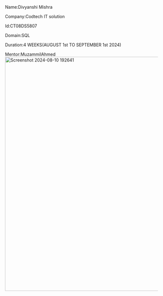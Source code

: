 
Name:Divyanshi Mishra 

Company:Codtech IT solution

Id:CT08DS5807

Domain:SQL

Duration:4 WEEKS(AUGUST 1st TO SEPTEMBER 1st 2024)

Mentor:MuzammilAhmed
<img width="768" alt="Screenshot 2024-08-10 192641" src="https://github.com/user-attachments/assets/2c897b6f-90db-45e3-a161-5753359fa2f9">
